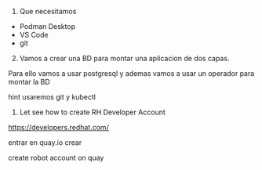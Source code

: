
1. Que necesitamos

- Podman Desktop 
- VS Code
- git 

2. Vamos a crear una BD para montar una aplicacion de dos capas.

Para ello vamos a usar postgresql y ademas vamos a usar un operador para montar la BD

hint usaremos git y kubectl 





1. Let see how to create RH Developer Account 

https://developers.redhat.com/


entrar en quay.io crear 

create robot account on quay